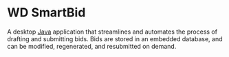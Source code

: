 # WD SmartBid

A desktop [Java](https://www.java.com/en/) application that streamlines and automates the process of drafting and submitting bids. Bids are stored in an embedded database, and can be modified, regenerated, and resubmitted on demand.
